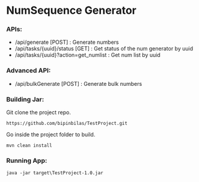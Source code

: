 # NumSequence Generator

### APIs:
* /api/generate [POST] : Generate numbers
* /api/tasks/{uuid}/status [GET] : Get status of the num generator by uuid
* /api/tasks/{uuid}?action=get_numlist : Get num list by uuid

### Advanced API:
* /api/bulkGenerate [POST] : Generate bulk numbers

### Building Jar:
Git clone the project repo.
```
https://github.com/bipinbilas/TestProject.git
```
Go inside the project folder to build.
```
mvn clean install
```

### Running App:
```
java -jar target\TestProject-1.0.jar
```
